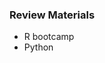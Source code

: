 ### Review Materials
- R bootcamp
- Python



<!-- 
### Bootcamp
- Bootcamp: Digital Transformation
- [Programming for Analytics](Programming_for_Analytics.md)

-->
<!-- 
### 2020 FALL
- Statistics for Data Science
- Data Management
- Business Metrics
- Business Forecasting
- Management Science and Decision Analytics
-->
<!-- 
### 2021 SPRING
- Business Intelligence & Data Visualization
- Big Data and Cloud Computing
- Strategic Marketing
- AI and Machine Learning
- Customer Analytics
- FinTech and Banking Analytics
-->
<!-- 
### 2021 SUMMER
- Deep Learning for Predictive Analytics
- Digital & Social Media Analytics
- Investment Analytics
- Text & Sentiment Analytics
- Cyber Security
- Data Ethics and Privacy Law
-->
